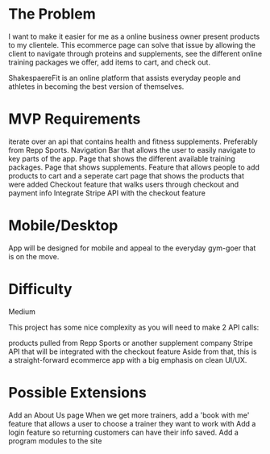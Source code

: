 # The Problem
I want to make it easier for me as a online business owner present products to my clientele. This ecommerce page can solve that issue by allowing the client to navigate through proteins and supplements, see the different online training packages we offer, add items to cart, and check out. 

ShakespaereFit is an online platform that assists everyday people and athletes in becoming the best version of themselves. 

# MVP Requirements
iterate over an api that contains health and fitness supplements. Preferably from Repp Sports. 
Navigation Bar that allows the user to easily navigate to key parts of the app. 
Page that shows the different available training packages.
Page that shows supplements.
Feature that allows people to add products to cart and a seperate cart page that shows the products that were added 
Checkout feature that walks users through checkout and payment info
Integrate Stripe API with the checkout feature



# Mobile/Desktop
App will be designed for mobile and appeal to the everyday gym-goer that is on the move.

# Difficulty
Medium

This project has some nice complexity as you will need to make 2 API calls:

products pulled from Repp Sports or another supplement company
Stripe API that will be integrated with the checkout feature
Aside from that, this is a straight-forward ecommerce app with a big emphasis on clean UI/UX. 

# Possible Extensions
Add an About Us page
When we get more trainers, add a 'book with me' feature that allows a user to choose a trainer they want to work with
Add a login feature so returning customers can have their info saved.
Add a program modules to the site

